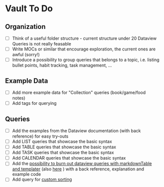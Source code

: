 # Vault To Do

## Organization

- [ ] Think of a useful folder structure - current structure under 20 Dataview Queries is not really feasable
- [ ] Write MOCs or similar that encourage exploration, the current ones are awful (sorry!)
- [ ] Introduce a possibility to group queries that belongs to a topic, i.e. listing bullet points, habit tracking, task management, ... 

## Example Data
- [ ] Add more example data for "Collection" queries (book/game/food notes)
- [ ] Add tags for querying

## Queries
- [ ] Add the examples from the Dataview documentation (with back reference) for easy try-outs
- [ ] Add LIST queries that showcase the basic syntax
- [ ] Add TABLE queries that showcase the basic syntax
- [ ] Add TASK queries that showcase the basic syntax
- [ ] Add CALENDAR queries that showcase the basic syntax
- [ ] Add the [possibility to burn out dataview queries with markdownTable and templater](https://github.com/blacksmithgu/obsidian-dataview/discussions/1241) (also [here](https://forum.obsidian.md/t/dataviewjs-snippet-showcase/17847/225) ) with a back reference, explanation and example code
- [ ] Add query for [custom sorting](https://discord.com/channels/686053708261228577/875721010144477204/1006263776976318577)